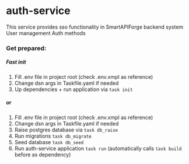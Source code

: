 # auth-service

This service provides sso functionality in SmartAPIForge backend system
User management
Auth methods

### Get prepared:

##### Fast init

1) Fill .env file in project root (check .env.xmpl as reference)
2) Change dsn args in Taskfile.yaml if needed
2) Up dependencies + run application via ```task init```

##### or

1) Fill .env file in project root (check .env.xmpl as reference)
2) Change dsn args in Taskfile.yaml if needed
3) Raise postgres database via ```task db_raise```
4) Run migrations ```task db_migrate```
5) Seed database ```task db_seed```
6) Run auth-service application ```task run``` (automatically calls ```task build``` before as dependency)
